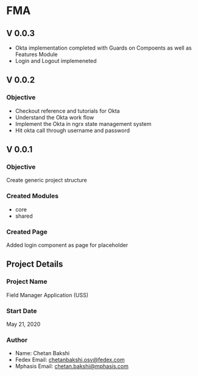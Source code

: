 # FMA

## V 0.0.3
- Okta implementation completed with Guards on Compoents as well as Features Module
- Login and Logout implemeneted


## V 0.0.2

### Objective
- Checkout reference and tutorials for Okta
- Understand the Okta work flow
- Implement the Okta in ngrx state management system
- Hit okta call through username and password



## V 0.0.1

### Objective
Create generic project structure 

### Created Modules
- core
- shared

### Created Page
Added login component as page for placeholder


## Project Details

### Project Name
Field Manager Application (USS)

### Start Date
May 21, 2020

### Author
- Name: Chetan Bakshi
- Fedex Email: chetanbakshi.osv@fedex.com
- Mphasis Email: chetan.bakshi@mphasis.com



